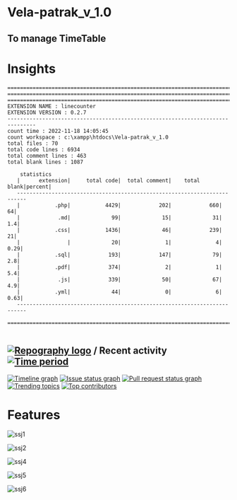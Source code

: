 # Vela-patrak_v_1.0

## To manage TimeTable

# Insights

```
===============================================================================
===============================================================================
===============================================================================
EXTENSION NAME : linecounter
EXTENSION VERSION : 0.2.7
-------------------------------------------------------------------------------
count time : 2022-11-18 14:05:45
count workspace : c:\xampp\htdocs\Vela-patrak_v_1.0
total files : 70
total code lines : 6934
total comment lines : 463
total blank lines : 1087

    statistics
   |      extension|     total code|  total comment|    total blank|percent|
   -------------------------------------------------------------------------
   |           .php|           4429|            202|            660|     64|
   |            .md|             99|             15|             31|    1.4|
   |           .css|           1436|             46|            239|     21|
   |               |             20|              1|              4|   0.29|
   |           .sql|            193|            147|             79|    2.8|
   |           .pdf|            374|              2|              1|    5.4|
   |            .js|            339|             50|             67|    4.9|
   |           .yml|             44|              0|              6|   0.63|
   -------------------------------------------------------------------------

===============================================================================


```

## [![Repography logo](https://images.repography.com/logo.svg)](https://repography.com) / Recent activity [![Time period](https://images.repography.com/25186133/Otherwa/Vela-patrak_v_1.0/recent-activity/d06225e1d09c3429be89206c3f6493af_badge.svg)](https://repography.com)
[![Timeline graph](https://images.repography.com/25186133/Otherwa/Vela-patrak_v_1.0/recent-activity/d06225e1d09c3429be89206c3f6493af_timeline.svg)](https://github.com/Otherwa/Vela-patrak_v_1.0/commits)
[![Issue status graph](https://images.repography.com/25186133/Otherwa/Vela-patrak_v_1.0/recent-activity/d06225e1d09c3429be89206c3f6493af_issues.svg)](https://github.com/Otherwa/Vela-patrak_v_1.0/issues)
[![Pull request status graph](https://images.repography.com/25186133/Otherwa/Vela-patrak_v_1.0/recent-activity/d06225e1d09c3429be89206c3f6493af_prs.svg)](https://github.com/Otherwa/Vela-patrak_v_1.0/pulls)
[![Trending topics](https://images.repography.com/25186133/Otherwa/Vela-patrak_v_1.0/recent-activity/d06225e1d09c3429be89206c3f6493af_words.svg)](https://github.com/Otherwa/Vela-patrak_v_1.0/commits)
[![Top contributors](https://images.repography.com/25186133/Otherwa/Vela-patrak_v_1.0/recent-activity/d06225e1d09c3429be89206c3f6493af_users.svg)](https://github.com/Otherwa/Vela-patrak_v_1.0/graphs/contributors)

# Features
![ssj1](https://user-images.githubusercontent.com/67428572/187615118-5bd8ffe6-88dc-449c-adf6-4e9266dbb985.png)

![ssj2](https://user-images.githubusercontent.com/67428572/187615126-c5755c72-75eb-492b-a531-b5e2633f3fc5.png)

![ssj4](https://user-images.githubusercontent.com/67428572/187615140-0518b439-a331-4d8b-9ce1-29ea178b8a70.png)

![ssj5](https://user-images.githubusercontent.com/67428572/187615144-1a5b7af2-78e5-4566-a8e0-bbf9219ce493.png)

![ssj6](https://user-images.githubusercontent.com/67428572/187615150-dfcd1228-c81a-4db8-b5bc-baeff5e08b22.png)
